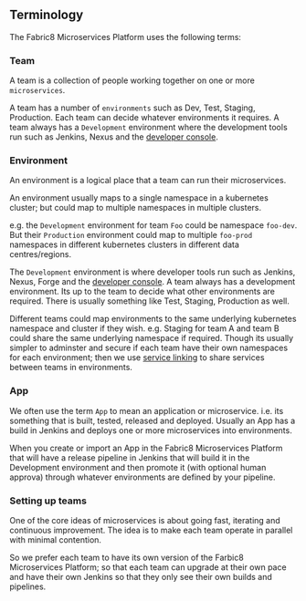 ## Terminology

The Fabric8 Microservices Platform uses the following terms:

### Team

A team is a collection of people working together on one or more `microservices`.

A team has a number of `environments` such as Dev, Test, Staging, Production. Each team can decide whatever environments it requires. A team always has a `Development` environment where the development tools run such as Jenkins, Nexus and the [developer console](console.html).

### Environment

An environment is a logical place that a team can run their microservices.

An environment usually maps to a single namespace in a kubernetes cluster; but could map to multiple namespaces in multiple clusters. 

e.g. the `Development` environment for team `Foo` could be namespace `foo-dev`. But their `Production` environment could map to multiple `foo-prod` namespaces in different kubernetes clusters in different data centres/regions.

The `Development` environment is where developer tools run such as Jenkins, Nexus, Forge and the [developer console](console.html). A team always has a development environment. Its up to the team to decide what other environments are required. There is usually something like Test, Staging, Production as well.

Different teams could map environments to the same underlying kubernetes namespace and cluster if they wish. e.g. Staging for team A and team B could share the same underlying namespace if required. Though its usually simpler to adminster and secure if each team have their own namespaces for each environment; then we use [service linking](serviceLinking.html) to share services between teams in environments.

### App

We often use the term `App` to mean an application or microservice. i.e. its something that is built, tested, released and deployed. Usually an App has a build in Jenkins and deploys one or more microservices into environments.
 
When you create or import an App in the Fabric8 Microservices Platform that will have a release pipeline in Jenkins that will build it in the Development environment and then promote it (with optional human approva) through whatever environments are defined by your pipeline.
 
### Setting up teams

One of the core ideas of microservices is about going fast, iterating and continuous improvement. The idea is to make each team operate in parallel with minimal contention.

So we prefer each team to have its own version of the Farbic8 Microservices Platform; so that each team can upgrade at their own pace and have their own Jenkins so that they only see their own builds and pipelines.




